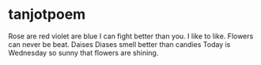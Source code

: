 # tanjotpoem
Rose are red violet are blue I can fight better than you.
I like to like.
Flowers can never be beat.
Daises
Diases smell better than candies
Today is Wednesday so sunny that flowers are shining.

